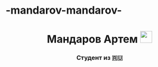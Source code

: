 # -mandarov-mandarov-
<h1 align="center">Мандаров Артем </a> 
<img src="https://github.com/blackcater/blackcater/raw/main/images/Hi.gif" height="32"/></h1>
<h3 align="center">Студент из 🇷🇺</h3>
